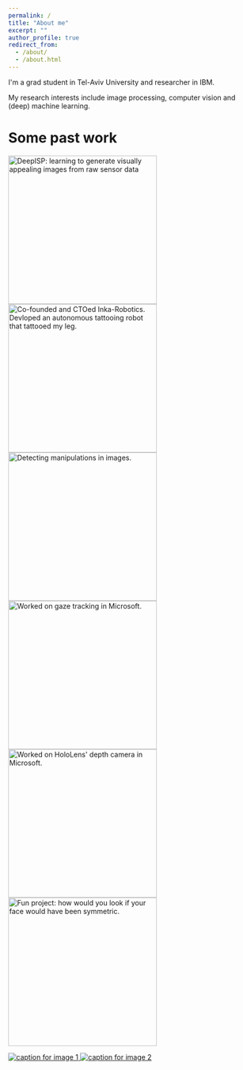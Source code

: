 ```yaml
---
permalink: /
title: "About me"
excerpt: ""
author_profile: true
redirect_from: 
  - /about/
  - /about.html
---
```


I'm a grad student in Tel-Aviv University and researcher in IBM.

My research interests include image processing, computer vision and (deep) machine learning.

Some past work
======
<p align="middle">
<p float="left">
  <a href="https://elischwartz.github.io/DeepISP/">
  <img src="https://elischwartz.github.io/images/deepisp.jpeg" width="300"  title= "DeepISP: learning to generate visually appealing images from raw sensor data"/> </a>
  <a href="https://www.youtube.com/watch?v=YW3gYgdSxy4" target="_blank">
  <img src="https://elischwartz.github.io/images/inka.jpeg" width="300"  title= "Co-founded and CTOed Inka-Robotics. Devloped an autonomous tattooing robot that tattooed my leg."/>  </a>
  <br />
  <a href="https://elischwartz.github.io/files/photoshop_detection.pdf">
  <img src="https://elischwartz.github.io/images/photoshop_detection.gif" width="300" title= "Detecting manipulations in images."/>   </a>
  <img src="https://elischwartz.github.io/images/gaze_tracking.jpg" width="300" title= "Worked on gaze tracking in Microsoft."/>
   <br />
  <img src="https://elischwartz.github.io/images/hololens.jpg" width="300" title= "Worked on HoloLens' depth camera in Microsoft."/>
  <img src="https://elischwartz.github.io/images/face_symmetry.gif" width="300" title= "Fun project: how would you look if your face would have been symmetric."/>
</p>
</p>

<div id="basicExample2" class="justified-gallery">
    <a href="https://elischwartz.github.io/images/deepisp.jpeg">
        <img alt="caption for image 1" src="https://elischwartz.github.io/images/deepisp.jpeg"/>
    </a>
    <a href="https://elischwartz.github.io/images/deepisp.jpeg" title="Just in a dream Place">
        <img alt="caption for image 2" src="https://elischwartz.github.io/images/deepisp.jpeg"/>
    </a>
</div>
<script>
$('#basicExample2').justifiedGallery({
    rowHeight : 70,
    lastRow : 'nojustify',
    margins : 3
});
  </script>
